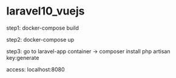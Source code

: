 # laravel10_vuejs

<p>step1: docker-compose build</p>

<p>step2: docker-compose up</p>

<p>step3: go to laravel-app container -> composer install
                                      php artisan key:generate</p>


access: localhost:8080
